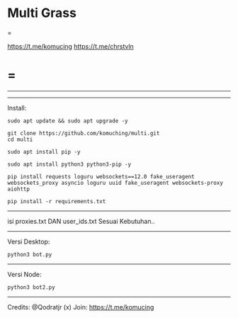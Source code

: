 **Multi Grass**
=
=

https://t.me/komucing
https://t.me/chrstvln


=
=

---------------------------------------------------------------------------------------
---------------------------------------------------------------------------------------
Install:
```
sudo apt update && sudo apt upgrade -y
```
```
git clone https://github.com/komuching/multi.git
cd multi
```

```
sudo apt install pip -y
```
```
sudo apt install python3 python3-pip -y
```  
```
pip install requests loguru websockets==12.0 fake_useragent websockets_proxy asyncio loguru uuid fake_useragent websockets-proxy aiohttp

```

  
```
pip install -r requirements.txt
```
------------------   

isi proxies.txt DAN user_ids.txt Sesuai Kebutuhan..   

---------------------
Versi Desktop:
```
python3 bot.py
```
-------------------------
Versi Node:
```
python3 bot2.py
```


-------------------------------------------------------------------------------------
Credits: @Qodratjr (x)
Join: https://t.me/komucing
